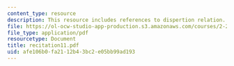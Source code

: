 ```yaml
---
content_type: resource
description: This resource includes references to dispertion relation.
file: https://ol-ocw-studio-app-production.s3.amazonaws.com/courses/2-20-marine-hydrodynamics-13-021-spring-2005/afe106b0fa2112b43bc2e05bb99ad193_recitation11.pdf
file_type: application/pdf
resourcetype: Document
title: recitation11.pdf
uid: afe106b0-fa21-12b4-3bc2-e05bb99ad193
---
```

